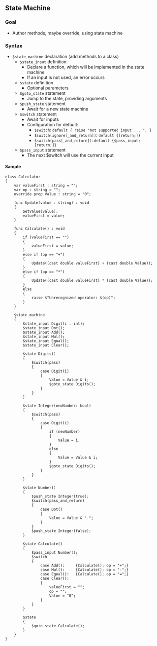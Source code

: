 ## State Machine

### Goal
- Author methods, maybe override, using state machine

### Syntax
- `$state_machine` declaration (add methods to a class)
  - `$state_input` definition
    - Declare a function, which will be implemented in the state machine
    - If an input is not used, an error occurs
  - `$state` definition
    - Optional parameters
  - `$goto_state` statement
    - Jump to the state, providing arguments
  - `$push_state` statement
    - Await for a new state machine
  - `$switch` statement
    - Await for inputs
    - Configuration for default:
      - `$switch`: `default { raise "not supported input ... "; }`
      - `$switch(ignore[_and_return])`: `default {[return;]}`
      - `$switch(pass[_and_return])`: `default {$pass_input; [return;]}`
  - `$pass_input` statement
    - The next $switch will use the current input 

#### Sample
```
class Calculator
{
    var valueFirst : string = "";
    var op : string = "";
    override prop Value : string = "0";
    
    func Update(value : string) : void
    {
        SetValue(value);
        valueFirst = value;
    }
    
    func Calculate() : void
    {
        if (valueFirst == "")
        {
            valueFirst = value;
        }
        else if (op == "+")
        {
            Update((cast double valueFirst) + (cast double Value));
        }
        else if (op == "*")
        {
            Update((cast double valueFirst) * (cast double Value));
        }
        else
        {
            raise $"Unrecognized operator: $(op)";
        }
    }
    
    $state_machine
    {
        $state_input Digit(i : int);
        $state_input Dot();
        $state_input Add();
        $state_input Mul();
        $state_input Equal();
        $state_input Clear();
    
        $state Digits()
        {
            $switch(pass)
            {
                case Digit(i)
                {
                    Value = Value & i;
                    $goto_state Digits();
                }
            }
        }

        $state Integer(newNumber: bool)
        {
            $switch(pass)
            {
                case Digit(i)
                {
                    if (newNumber)
                    {
                        Value = i;
                    }
                    else
                    {
                        Value = Value & i;
                    }
                    $goto_state Digits();
                }
            }
        }

        $state Number()
        {
            $push_state Integer(true);
            $switch(pass_and_return)
            {
                case Dot()
                {
                    Value = Value & ".";
                }
            }
            $push_state Integer(false);
        }

        $state Calculate()
        {
            $pass_input Number();
            $switch
            {
                case Add():     {Calculate(); op = "+";}
                case Mul():     {Calculate(); op = "-";}
                case Equal():   {Calculate(); op = "=";}
                case Clear():
                {
                    valueFirst = "";
                    op = "";
                    Value = "0";
                }
            }
        }
        
        $state
        {
            $goto_state Calculate();
        }
    }
}
```
